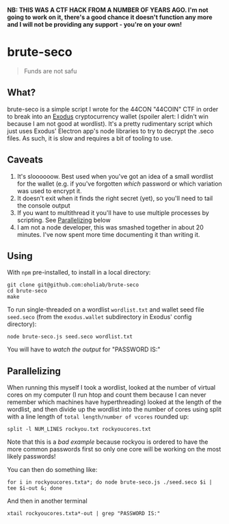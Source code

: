 __NB: THIS WAS A CTF HACK FROM A NUMBER OF YEARS AGO. I'm not going to work on
it, there's a good chance it doesn't function any more and I will not be 
providing any support - you're on your own!__

# brute-seco
> Funds are not safu

## What?

brute-seco is a simple script I wrote for the 44CON "44COIN" CTF in order to
break into an [Exodus](https://www.exodus.io/) cryptocurrency wallet (spoiler
alert: I didn't win because I am not good at wordlist). It's a pretty
rudimentary script which just uses Exodus' Electron app's node libraries to try
to decrypt the .seco files. As such, it is slow and requires a bit of tooling to
use.

## Caveats
1. It's sloooooow. Best used when you've got an idea of a small wordlist for the
   wallet (e.g. if you've forgotten *which* password or which variation was used
   to encrypt it.
2. It doesn't exit when it finds the right secret (yet), so you'll need to tail
   the console output
3. If you want to multithread it you'll have to use multiple processes by
   scripting. See [Parallelizing](#parallelizing) below
4. I am not a node developer, this was smashed together in about 20 minutes.
   I've now spent more time documenting it than writing it.

## Using

With `npm` pre-installed, to install in a local directory:

```
git clone git@github.com:oholiab/brute-seco
cd brute-seco
make
```

To run single-threaded on a wordlist `wordlist.txt` and wallet seed file
`seed.seco` (from the `exodus.wallet` subdirectory in Exodus' config directory):

```
node brute-seco.js seed.seco wordlist.txt
```

You will have to *watch the output* for "PASSWORD IS:"

## Parallelizing
When running this myself I took a wordlist, looked at the number of virtual
cores on my computer (I run htop and count them because I can never remember
which machines have hyperthreading) looked at the length of the wordlist, and
then divide up the wordlist into the number of cores using split with a line
length of `total length/number of vcores` rounded up:

```
split -l NUM_LINES rockyou.txt rockyoucores.txt
```

Note that this is a *bad example* because rockyou is ordered to have the more
common passwords first so only one core will be working on the most likely
passwords!

You can then do something like:

```
for i in rockyoucores.txta*; do node brute-seco.js ./seed.seco $i | tee $i-out &; done
```

And then in another terminal

```
xtail rockyoucores.txta*-out | grep "PASSWORD IS:"
```
